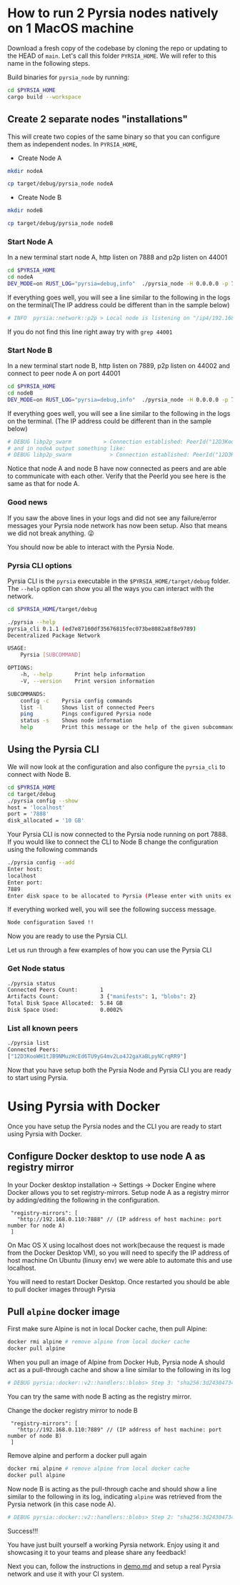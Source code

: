 # How to run 2 Pyrsia nodes natively on 1 MacOS machine

Download a fresh copy of the codebase by cloning the repo or updating to the HEAD of `main`.
Let's call this folder `PYRSIA_HOME`. We will refer to this name in the following steps.

Build binaries for `pyrsia_node` by running:

```sh
cd $PYRSIA_HOME
cargo build --workspace
```

## Create 2 separate nodes "installations"

This will create two copies of the same binary so that you can configure them as independent nodes. In `PYRSIA_HOME`,

 - Create Node A

  ```sh
  mkdir nodeA

  cp target/debug/pyrsia_node nodeA
  ```

- Create Node B

 ```sh
 mkdir nodeB

 cp target/debug/pyrsia_node nodeB
 ```

### Start Node A

In a new terminal start node A, http listen on 7888 and p2p listen on 44001

```sh
cd $PYRSIA_HOME
cd nodeA
DEV_MODE=on RUST_LOG="pyrsia=debug,info"  ./pyrsia_node -H 0.0.0.0 -p 7888 -L /ip4/0.0.0.0/tcp/44001
```

If everything goes well, you will see a line similar to the following in the logs on the terminal(The IP address could be different than in the sample below)

```sh
# INFO  pyrsia::network::p2p > Local node is listening on "/ip4/192.168.0.110/tcp/44001/p2p/12D3KooWLKMbBzp4k1mcM2rYXs8VQgoCSNLxGUwnB1itouxYcnx3"
```

If you do not find this line right away try with `grep 44001`

### Start Node B

In a new terminal start node B, http listen on 7889, p2p listen on 44002 and connect to peer node A on port 44001

```sh
cd $PYRSIA_HOME
cd nodeB
DEV_MODE=on RUST_LOG="pyrsia=debug,info"  ./pyrsia_node -H 0.0.0.0 -p 7889 -L /ip4/0.0.0.0/tcp/44002 --peer /ip4/127.0.0.1/tcp/44001
```

If everything goes well, you will see a line similar to the following in the logs on the terminal. (The IP address could be different than in the sample below)

```sh
# DEBUG libp2p_swarm          > Connection established: PeerId("12D3KooWKzta9MMwnhA87ZKRy9PhN44X8N7twmgRhsgx1c1ZG3ex") Dialer { address: "/ip4/127.0.0.1/tcp/44001", role_override: Dialer }; Total (peer): 1. Total non-banned (peer): 1
# and in nodeA output something like:
# DEBUG libp2p_swarm            > Connection established: PeerId("12D3KooWGPwQfKN3Qvt8LosFAUxEtUUPM2BLRUqQHhFefBbJRXzY") Listener { local_addr: "/ip4/127.0.0.1/tcp/44001", send_back_addr: "/ip4/127.0.0.1/tcp/62373" }; Total (peer): 1. Total non-banned (peer): 1
```

Notice that node A and node B have now connected as peers and are able to communicate with each other. Verify that the PeerId you see here is the same as that for node A.

### Good news

If you saw the above lines in your logs and did not see any failure/error messages your Pyrsia node network has now been setup.
Also that means we did not break anything. 😜

You should now be able to interact with the Pyrsia Node.

### Pyrsia CLI options

Pyrsia CLI is the `pyrsia` executable in the `$PYRSIA_HOME/target/debug` folder.
The `--help` option can show you all the ways you can interact with the network.

```sh
cd $PYRSIA_HOME/target/debug

./pyrsia --help
pyrsia_cli 0.1.1 (ed7e87160df35676815fec073be8082a8f8e9789)
Decentralized Package Network

USAGE:
    Pyrsia [SUBCOMMAND]

OPTIONS:
    -h, --help       Print help information
    -V, --version    Print version information

SUBCOMMANDS:
    config -c    Pyrsia config commands
    list -l      Shows list of connected Peers
    ping         Pings configured Pyrsia node
    status -s    Shows node information
    help         Print this message or the help of the given subcommand(s)
```

## Using the Pyrsia CLI

We will now look at the configuration and also configure the `pyrsia_cli` to connect with Node B.

```sh
cd $PYRSIA_HOME
cd target/debug
./pyrsia config --show
host = 'localhost'
port = '7888'
disk_allocated = '10 GB'
```

Your Pyrsia CLI is now connected to the Pyrsia node running on port 7888. If you  would like to connect the CLI to Node B change the configuration using the following commands

```sh
./pyrsia config --add
Enter host:
localhost
Enter port:
7889
Enter disk space to be allocated to Pyrsia (Please enter with units ex: 10 GB):
```

If everything worked well, you will see the following success message.

```sh
Node configuration Saved !!
```

Now you are ready to use the Pyrsia CLI.

Let us run through a few examples of how you can use the Pyrsia CLI

### Get Node status

```sh
./pyrsia status
Connected Peers Count:       1
Artifacts Count:             3 {"manifests": 1, "blobs": 2}
Total Disk Space Allocated:  5.84 GB
Disk Space Used:             0.0002%
```

### List all known peers

```sh
./pyrsia list
Connected Peers:
["12D3KooWH1tJB9NMuzHcEd6TU9yG4mv2Lo4J2gaXaBLpyNCrqRR9"]
```

Now that you have setup both the Pyrsia Node and Pyrsia CLI you are ready to start using Pyrsia.

# Using Pyrsia with Docker

Once you have setup the Pyrsia nodes and the CLI you are ready to start using Pyrsia with Docker.

## Configure Docker desktop to use node A as registry mirror

In your Docker desktop installation -> Settings -> Docker Engine where Docker allows you to set registry-mirrors.
Setup node A as a registry mirror by adding/editing the following in the configuration.

```jsonc
 "registry-mirrors": [
   "http://192.168.0.110:7888" // (IP address of host machine: port number for node A)
 ]
```

On Mac OS X using localhost does not work(because the request is made from the Docker Desktop VM), so you will need to specify the IP address of host machine
On Ubuntu (linuxy env) we were able to automate this and use localhost.

You will need to restart Docker Desktop.
Once restarted you should be able to pull docker images through Pyrsia

## Pull `alpine` docker image

First make sure Alpine is not in local Docker cache, then pull Alpine:

```sh
docker rmi alpine # remove alpine from local docker cache
docker pull alpine
```

When you pull an image of Alpine from Docker Hub, Pyrsia node A should act as a pull-through cache and show a line similar to the following in its log

```sh
# DEBUG pyrsia::docker::v2::handlers::blobs> Step 3: "sha256:3d243047344378e9b7136d552d48feb7ea8b6fe14ce0990e0cc011d5e369626a" successfully stored locally from docker.io
```

You can try the same with node B acting as the registry mirror.

Change the docker registry mirror to node B

```jsonc
 "registry-mirrors": [
   "http://192.168.0.110:7889" // (IP address of host machine: port number of node B)
 ]
```

Remove alpine and perform a docker pull again

```sh
docker rmi alpine # remove alpine from local docker cache
docker pull alpine
```

Now node B is acting as the pull-through cache and should show a line similar to the following in its log, indicating `alpine` was retrieved from the Pyrsia network (in this case node A).

```sh
# DEBUG pyrsia::docker::v2::handlers::blobs> Step 2: "sha256:3d243047344378e9b7136d552d48feb7ea8b6fe14ce0990e0cc011d5e369626a" successfully stored locally from Pyrsia network.
```

Success!!!

You have just built yourself a working Pyrsia network. Enjoy using it and showcasing it to your teams and please share any feedback!

Next you can, follow the instructions in [demo.md](https://pyrsia.io/tutorials/demo/) and setup a real Pyrsia network and use it with your CI system.
